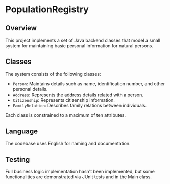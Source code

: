 # PopulationRegistry

## Overview
This project implements a set of Java backend classes that model a small system for maintaining basic personal information for natural persons.

## Classes
The system consists of the following classes:
- `Person`: Maintains details such as name, identification number, and other personal details.
- `Address`: Represents the address details related with a person.
- `Citizenship`: Represents citizenship information.
- `FamilyRelation`: Describes family relations between individuals.

Each class is constrained to a maximum of ten attributes.

## Language
The codebase uses English for naming and documentation.

## Testing
Full business logic implementation hasn't been implemented, but some functionalities are demonstrated via JUnit tests and in the Main class.

